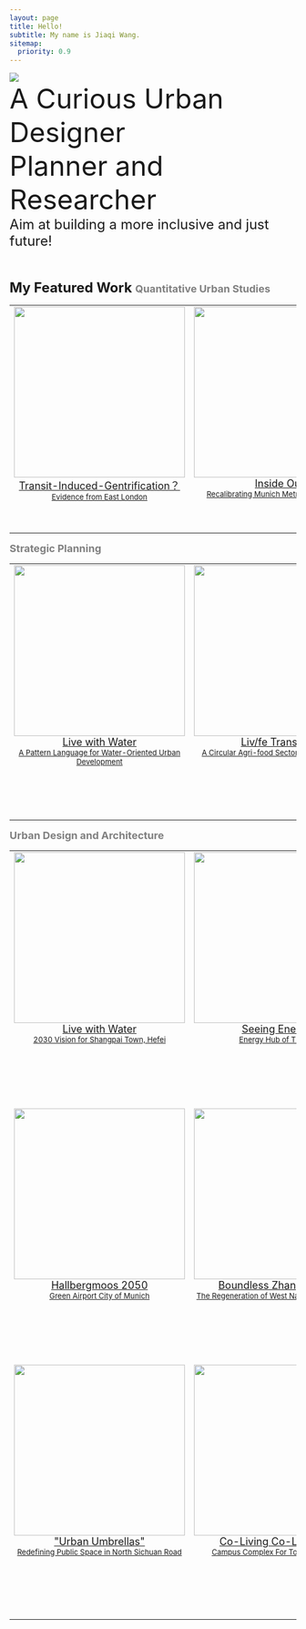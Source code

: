 ```yaml
---
layout: page
title: Hello!
subtitle: My name is Jiaqi Wang.
sitemap:
  priority: 0.9
---
```




<img src="{{ '/assets/img/untitledpenguin.jpg' | prepend: site.baseurl }}" id="about-img">

<div id="describe-text">
	<font size=8> A Curious Urban Designer
	<br>Planner and Researcher<font>
	<br><font size=5>Aim at building a more inclusive and just future!<font>
<br>
<br>

<p> <font size=5><strong> My Featured Work 

<table>
	<tr>
	<font size=4><font color="grey">Quantitative Urban Studies</font></font>
 	<tr>
	<td style="text-align:center;vertical-align: top; height: 400px">
		<centre>
	  <a href="{{ '/01EastLondon' | prepend: site.baseurl}}">
		<img src="{{ '/assets/img/featuredwork/Project01_Gen.jpg' | prepend: site.baseurl }}" 
		onmouseover="this.src='/assets/img/featuredwork/Project01_Gen_02.jpg'" 
		onmouseout="this.src='/assets/img/featuredwork/Project01_Gen.jpg'" 
			style="height:300px; object-fit: cover; width:auto; max-width:100%;"> 
		<font size=4> 
			Transit-Induced-Gentrification？ 
			<br> 
		<font size=2> 
			 Evidence from East London			 	  
	<td style="text-align:center;vertical-align: top;  height: 400px"><centre>
		<a href="{{ '/05MUC' | prepend: site.baseurl }}">
		<img src="{{ '/assets/img/featuredwork/Project05_MUC.jpg' | prepend: site.baseurl }}" 
		onmouseover="this.src='/assets/img/featuredwork/Project05_MUC_01.jpg'" 
		onmouseout="this.src='/assets/img/featuredwork/Project05_MUC.jpg'" 
		style="height:300px; object-fit: cover;width:auto; max-width:100%;"> <font size=4> Inside Out <br> <font size=2> Recalibrating Munich Metropolitan Region  
	<tr> 


<table>	
	<tr>
	<font size=4><font color="grey">Strategic Planning</font></font>
	<tr style="height: 450px;">
	<td style="text-align:center;vertical-align: top; height: 400px">
		<centre>
		<a href="{{ '/02Pattern' }}">
			<img src="{{ '/assets/img/featuredwork/Project021_Pattern.jpg' | prepend: site.baseurl }}" 
			onmouseover="this.src='/assets/img/featuredwork/Project021_Pattern2.jpg'" 
			onmouseout="this.src='/assets/img/featuredwork/Project021_Pattern.jpg'" 
			style="height:300px; object-fit: cover; width:auto; max-width:100%;"> 
			<font size=4> 
			Live with Water 
			<br> 
			<font size=2> 
			A Pattern Language for Water-Oriented Urban Development 
	<td style="text-align:center;vertical-align: top; height: 400px">
		<centre>
		<a href="{{ '/03ZuidHolland' | prepend: site.baseurl }}">
		<img src="{{ '/assets/img/featuredwork/Project03_ZH.jpg' | prepend: site.baseurl }}" 
		onmouseover="this.src='/assets/img/featuredwork/Project03_ZH-map.jpg'" 
		onmouseout="this.src='/assets/img/featuredwork/Project03_ZH.jpg'"  
		style="height:300px; object-fit: cover; width:auto; max-width:100%;"> <font size=4> Liv/fe Transition <br> <font size=2> A Circular Agri-food Sector in South Holland   		
	<tr>

<table>
	<tr>
	<font size=4><font color="grey">Urban Design and Architecture</font></font>
	<tr style="height: 450px;">
	<td style="text-align:center;vertical-align: top; height: 400px">
	<centre>
		<a href="{{ '/02Livewithwater' | prepend: site.baseurl }}">
			<img src="{{ '/assets/img/featuredwork/Project02_LwW.jpg' | prepend: site.baseurl }}" 
			onmouseover="this.src='/assets/img/featuredwork/Project02_Lwf.jpg'" 
			onmouseout="this.src='/assets/img/featuredwork/Project02_LwW.jpg'"
			style="height:300px; object-fit:cover;max-width:100%;"> 
		<font size=4> 
		Live with Water 
		<br>
		 <font size=2> 
		 2030 Vision for Shangpai Town, Hefei 
	<td style="text-align:center;vertical-align: top;  height: 400px"><centre>
		<a href="{{ '/04Synergy' | prepend: site.baseurl }}">
		<img src="{{ '/assets/img/featuredwork/Project04_Synergy.jpg' | prepend: site.baseurl }}" 
			onmouseover="this.src='/assets/img/featuredwork/Project04_Synergy_0.jpg'" 
			onmouseout="this.src='/assets/img/featuredwork/Project04_Synergy.jpg'"  style="height:300px; object-fit: cover; max-width:100%;"> 
		<font size=4> Seeing Energy? 
		<br> 
		<font size=2> 
		Energy Hub of TU Delft	
	<tr style="height: 450px;"> 
	<td style="text-align:center;vertical-align: top; height: 400px"><centre>
		<a href="{{ '/05Hallbergmoos' }}">
		<img src="{{ '/assets/img/featuredwork/Project052_Airport.jpg' | prepend: site.baseurl }}" 
		onmouseover="this.src='/assets/img/featuredwork/Project052_AirportR.jpg'" 
			onmouseout="this.src='/assets/img/featuredwork/Project052_Airport.jpg'" 
		style="height:300px; object-fit: cover; width:auto; max-width:100%;"> 
		<font size=4> Hallbergmoos 2050 <br> 
		<font size=2> 
		Green Airport City of Munich   
	<td style="text-align:center;vertical-align: top;  height: 400px"><centre>
		<a href="{{ '/06ZhangGarden' | prepend: site.baseurl }}">
		<img src="{{ '/assets/img/featuredwork/Project06_ZG.jpg' | prepend: site.baseurl }}" 
		onmouseover="this.src='/assets/img/featuredwork/Project06_ZGR.jpg'" 
		onmouseout="this.src='/assets/img/featuredwork/Project06_ZG.jpg'" 
		style="height:300px; object-fit: cover; width:auto; max-width:100%;"> <font size=4> Boundless Zhang Garden <br> <font size=2> The Regeneration of West Nanjing Road District
	<tr style="height: 450px;">
	<td style="text-align:center;vertical-align: top;  height: 400px"><centre>
		<a href="{{ '/07UrbanComplex' | prepend: site.baseurl }}">
		<img src="{{ '/assets/img/featuredwork/Project07_UCaxo.jpg' | prepend: site.baseurl }}"
			onmouseover="this.src='/assets/img/featuredwork/Project07_UC.jpg'" 
			onmouseout="this.src='/assets/img/featuredwork/Project07_UCaxo.jpg'"  
		style="height:300px; object-fit: cover; width:auto; max-width:100%;"> 
		<font size=4> 
		"Urban Umbrellas" 
		<br> 
		<font size=2> 
		Redefining Public Space in North Sichuan Road
	<td style="text-align:center;vertical-align: top;  height: 400px"><centre>
		<a href="{{ '/08CollegeComplex' | prepend: site.baseurl }}">
		<img src="{{ '/assets/img/featuredwork/Project08_CampusR.jpg' | prepend: site.baseurl }}"
		onmouseover="this.src='/assets/img/featuredwork/Project08_Campus.jpg'" 
		onmouseout="this.src='/assets/img/featuredwork/Project08_CampusR.jpg'" 
		style="height:300px; object-fit: cover ;width:auto; max-width:100%;"> <font size=4> Co-Living Co-Learning? <br> <font size=2>  Campus Complex For Tongji University
	